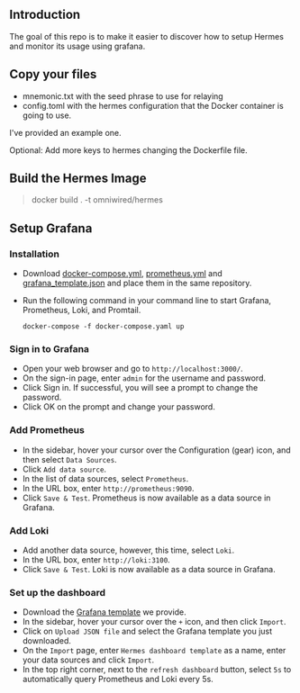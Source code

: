 ## Introduction

The goal of this repo is to make it easier to discover how to setup Hermes and monitor its usage using grafana.

## Copy your files

- mnemonic.txt with the seed phrase to use for relaying
- config.toml with the hermes configuration that the Docker container is going to use.

I've provided an example one.

Optional: Add more keys to hermes changing the Dockerfile file.

## Build the Hermes Image

> docker build . -t omniwired/hermes

## Setup Grafana

### Installation

- Download [docker-compose.yml](docker-compose.yml), [prometheus.yml](prometheus.yml) and [grafana_template.json](grafana_template.json) and place them in the same repository.

- Run the following command in your command line to start Grafana, Prometheus, Loki, and Promtail.
  ```
  docker-compose -f docker-compose.yaml up
  ```

### Sign in to Grafana

- Open your web browser and go to `http://localhost:3000/`.
- On the sign-in page, enter `admin` for the username and password.
- Click Sign in.
  If successful, you will see a prompt to change the password.
- Click OK on the prompt and change your password.

### Add Prometheus

- In the sidebar, hover your cursor over the Configuration (gear) icon, and then select `Data Sources`.
- Click `Add data source`.
- In the list of data sources, select `Prometheus`.
- In the URL box, enter `http://prometheus:9090`.
- Click `Save & Test`.
  Prometheus is now available as a data source in Grafana.

### Add Loki

- Add another data source, however, this time, select `Loki`.
- In the URL box, enter `http://loki:3100`.
- Click `Save & Test`.
  Loki is now available as a data source in Grafana.

### Set up the dashboard

- Download the [Grafana template](grafana_template.json) we provide.
- In the sidebar, hover your cursor over the `+` icon, and then click `Import`.
- Click on `Upload JSON file` and select the Grafana template you just downloaded.
- On the `Import` page, enter `Hermes dashboard template` as a name, enter your data sources and click `Import`.
- In the top right corner, next to the `refresh dashboard` button, select `5s` to automatically query Prometheus and Loki every 5s.
